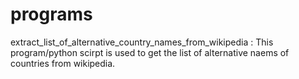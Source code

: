 # programs
extract_list_of_alternative_country_names_from_wikipedia : 
                        This program/python scirpt is used to get the list of alternative naems of countries from wikipedia. 
